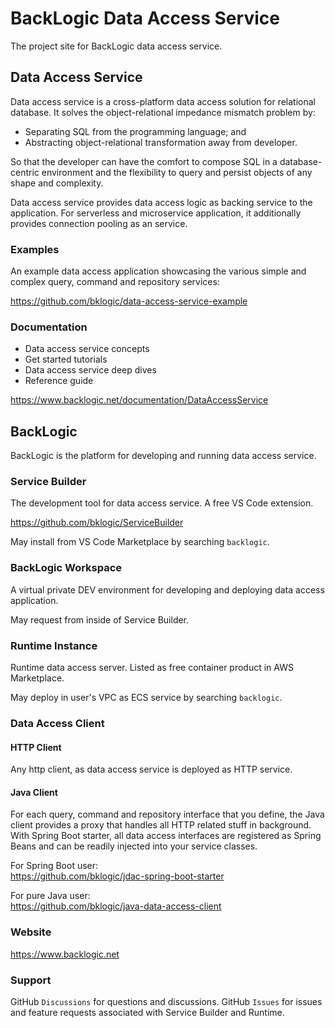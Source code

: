 # BackLogic Data Access Service

The project site for BackLogic data access service.

## Data Access Service

Data access service is a cross-platform data access solution for relational database. It solves the object-relational impedance mismatch problem by:

- Separating SQL from the programming language; and
- Abstracting object-relational transformation away from developer.

So that the developer can have the comfort to compose SQL in a database-centric environment and the flexibility to query and persist objects of any shape and complexity.

Data access service provides data access logic as backing service to the application. For serverless and microservice application, it additionally provides connection pooling as an service.

### Examples

An example data access application showcasing the various simple and complex query, command and repository services:

https://github.com/bklogic/data-access-service-example

### Documentation

- Data access service concepts
- Get started tutorials
- Data access service deep dives
- Reference guide

https://www.backlogic.net/documentation/DataAccessService

## BackLogic

BackLogic is the platform for developing and running data access service.

### Service Builder

The development tool for data access service. A free VS Code extension.

https://github.com/bklogic/ServiceBuilder

May install from VS Code Marketplace by searching `backlogic`.

### BackLogic Workspace

A virtual private DEV environment for developing and deploying data access application.

May request from inside of Service Builder.

### Runtime Instance

Runtime data access server. Listed as free container product in AWS Marketplace.

May deploy in user's VPC as ECS service by searching `backlogic`.

### Data Access Client

#### HTTP Client

Any http client, as data access service is deployed as HTTP service.

#### Java Client

For each query, command and repository interface that you define, the Java client provides a proxy that handles all HTTP related stuff in background. With Spring Boot starter, all data access interfaces are registered as Spring Beans and can be readily injected into your service classes.

For Spring Boot user:  
https://github.com/bklogic/jdac-spring-boot-starter

For pure Java user:  
https://github.com/bklogic/java-data-access-client


### Website

https://www.backlogic.net

### Support

GitHub `Discussions` for questions and discussions. GitHub `Issues` for issues and feature requests associated with Service Builder and Runtime.

